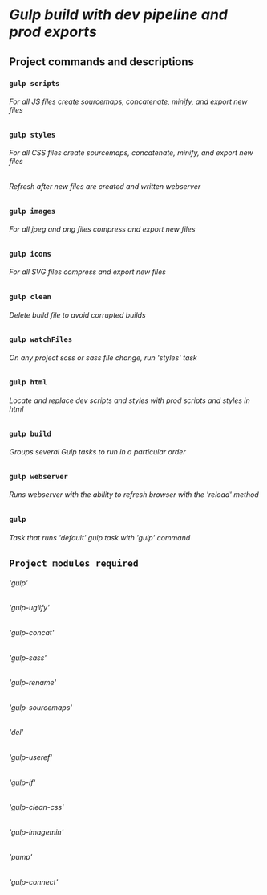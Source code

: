 # *Gulp build with dev pipeline and prod exports*

## **Project commands and descriptions**

### `gulp scripts`
###### For all JS files create sourcemaps, concatenate, minify, and export new files

### `gulp styles`
###### For all CSS files create sourcemaps, concatenate, minify, and export new files
###### Refresh after new files are created and written webserver

### `gulp images`
###### For all jpeg and png files compress and export new files

### `gulp icons`
###### For all SVG files compress and export new files

### `gulp clean`
###### Delete build file to avoid corrupted builds

### `gulp watchFiles`
###### On any project scss or sass file change, run 'styles' task

### `gulp html`
###### Locate and replace dev scripts and styles with prod scripts and styles in html

### `gulp build`
###### Groups several Gulp tasks to run in a particular order

### `gulp webserver`
###### Runs webserver with the ability to refresh browser with the 'reload' method

### `gulp`
###### Task that runs 'default' gulp task with 'gulp' command


## **`Project modules required`**
###### 'gulp'
###### 'gulp-uglify'
###### 'gulp-concat'
###### 'gulp-sass'
###### 'gulp-rename'
###### 'gulp-sourcemaps'
###### 'del'
###### 'gulp-useref'
###### 'gulp-if'
###### 'gulp-clean-css'
###### 'gulp-imagemin'
###### 'pump'
###### 'gulp-connect'
